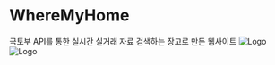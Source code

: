 # WhereMyHome
국토부 API를 통한 실시간 실거래 자료 검색하는 장고로 만든 웹사이트
<img src="https://github.com/kullot/WhereMyHome/blob/main/ppt_img/%ED%94%84%EB%A1%9C%EC%A0%9D%ED%8A%B8-5%EC%A1%B0_20.jpg" alt="Logo">
<img src="https://github.com/kullot/WhereMyHome/blob/main/ppt_img/%ED%94%84%EB%A1%9C%EC%A0%9D%ED%8A%B8-5%EC%A1%B0_21.jpg" alt="Logo">

